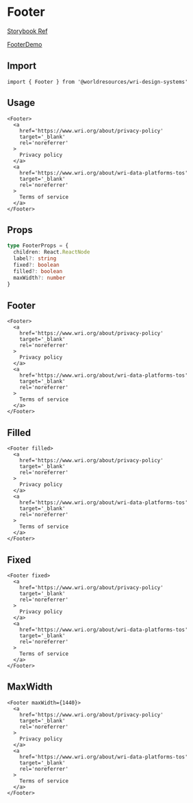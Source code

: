 # Footer

[Storybook Ref](https://wri.github.io/wri-design-systems/?path=/story/navigation-footer--footer)

[FooterDemo](https://github.com/wri/wri-design-systems/blob/main/src/components/Navigation/Footer/FooterDemo.tsx)

## Import

```tsx
import { Footer } from '@worldresources/wri-design-systems'
```

## Usage

```tsx
<Footer>
  <a
    href='https://www.wri.org/about/privacy-policy'
    target='_blank'
    rel='noreferrer'
  >
    Privacy policy
  </a>
  <a
    href='https://www.wri.org/about/wri-data-platforms-tos'
    target='_blank'
    rel='noreferrer'
  >
    Terms of service
  </a>
</Footer>
```

## Props

```ts
type FooterProps = {
  children: React.ReactNode
  label?: string
  fixed?: boolean
  filled?: boolean
  maxWidth?: number
}
```

## Footer

```tsx
<Footer>
  <a
    href='https://www.wri.org/about/privacy-policy'
    target='_blank'
    rel='noreferrer'
  >
    Privacy policy
  </a>
  <a
    href='https://www.wri.org/about/wri-data-platforms-tos'
    target='_blank'
    rel='noreferrer'
  >
    Terms of service
  </a>
</Footer>
```

## Filled

```tsx
<Footer filled>
  <a
    href='https://www.wri.org/about/privacy-policy'
    target='_blank'
    rel='noreferrer'
  >
    Privacy policy
  </a>
  <a
    href='https://www.wri.org/about/wri-data-platforms-tos'
    target='_blank'
    rel='noreferrer'
  >
    Terms of service
  </a>
</Footer>
```

## Fixed

```tsx
<Footer fixed>
  <a
    href='https://www.wri.org/about/privacy-policy'
    target='_blank'
    rel='noreferrer'
  >
    Privacy policy
  </a>
  <a
    href='https://www.wri.org/about/wri-data-platforms-tos'
    target='_blank'
    rel='noreferrer'
  >
    Terms of service
  </a>
</Footer>
```

## MaxWidth

```tsx
<Footer maxWidth={1440}>
  <a
    href='https://www.wri.org/about/privacy-policy'
    target='_blank'
    rel='noreferrer'
  >
    Privacy policy
  </a>
  <a
    href='https://www.wri.org/about/wri-data-platforms-tos'
    target='_blank'
    rel='noreferrer'
  >
    Terms of service
  </a>
</Footer>
```
